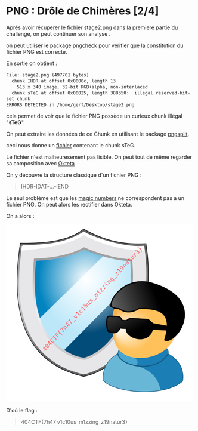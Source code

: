 # PNG : Drôle de Chimères [2/4]

Après avoir récuperer le fichier stage2.png dans la premiere partie du challenge, on peut continuer son analyse .

on peut utiliser le package [pngcheck](http://www.libpng.org/pub/png/apps/pngcheck.html) pour verifier que la constitution du fichier PNG est correcte.

En sortie on obtient : 

```shell
File: stage2.png (497701 bytes)
  chunk IHDR at offset 0x0000c, length 13
    513 x 340 image, 32-bit RGB+alpha, non-interlaced
  chunk sTeG at offset 0x00025, length 388350:  illegal reserved-bit-set chunk
ERRORS DETECTED in /home/gerf/Desktop/stage2.png

```

cela permet de voir que le fichier PNG possède un curieux chunk illégal "**sTeG**". 

On peut extraire les données de ce Chunk en utilisant le package [pngsplit](http://manpages.ubuntu.com/manpages/bionic/man1/pngsplit.1.html).

ceci nous donne un [fichier](./stage2.png.0002.sTeG) contenant le chunk sTeG.

Le fichier n'est malheuresement pas lisible. On peut tout de même regarder sa composition avec [Okteta](https://invent.kde.org/utilities/okteta)

On y découvre la structure classique d'un fichier PNG :
>IHDR-IDAT-...-IEND

Le seul problème est que les [magic numbers](https://en.wikipedia.org/wiki/Magic_number_(programming)) ne correspondent pas à un fichier PNG.
On peut alors les rectifier dans Okteta.

On a alors :

![AltText](./stage3.png)

D'où le flag :
>404CTF{7h47_v1c10us_m1zzing_z19natur3}
